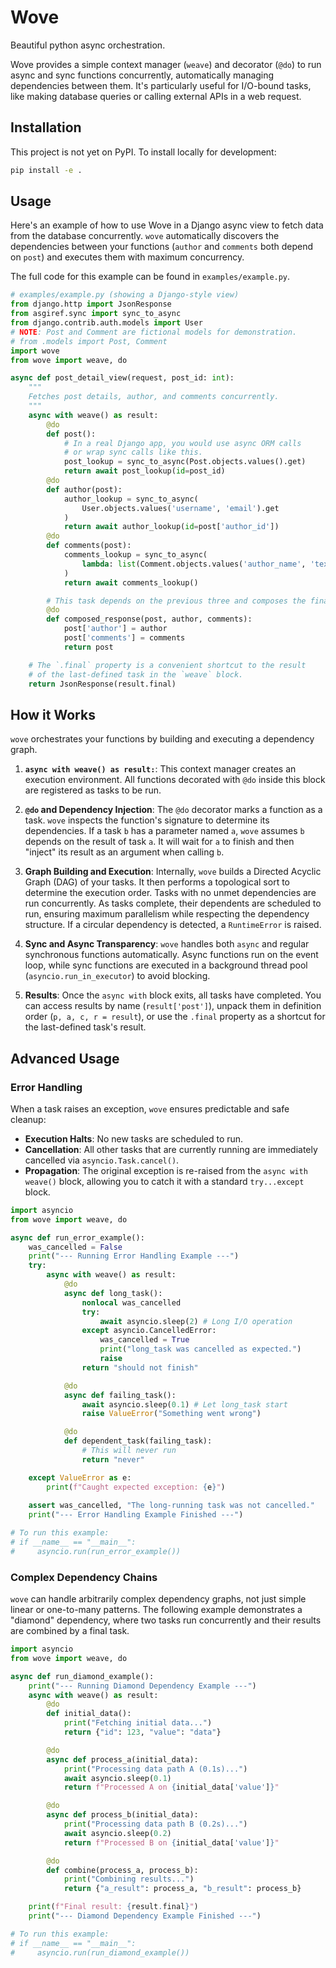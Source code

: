 # Wove

Beautiful python async orchestration.

Wove provides a simple context manager (`weave`) and decorator (`@do`) to run async and sync functions concurrently, automatically managing dependencies between them. It's particularly useful for I/O-bound tasks, like making database queries or calling external APIs in a web request.

## Installation

This project is not yet on PyPI. To install locally for development:
```bash
pip install -e .
```

## Usage

Here's an example of how to use Wove in a Django async view to fetch data from the database concurrently. `wove` automatically discovers the dependencies between your functions (`author` and `comments` both depend on `post`) and executes them with maximum concurrency.

The full code for this example can be found in `examples/example.py`.

```python
# examples/example.py (showing a Django-style view)
from django.http import JsonResponse
from asgiref.sync import sync_to_async
from django.contrib.auth.models import User
# NOTE: Post and Comment are fictional models for demonstration.
# from .models import Post, Comment 
import wove
from wove import weave, do

async def post_detail_view(request, post_id: int):
    """
    Fetches post details, author, and comments concurrently.
    """
    async with weave() as result:
        @do
        def post():
            # In a real Django app, you would use async ORM calls
            # or wrap sync calls like this.
            post_lookup = sync_to_async(Post.objects.values().get)
            return await post_lookup(id=post_id)
        @do
        def author(post):
            author_lookup = sync_to_async(
                User.objects.values('username', 'email').get
            )
            return await author_lookup(id=post['author_id'])
        @do
        def comments(post):
            comments_lookup = sync_to_async(
                lambda: list(Comment.objects.values('author_name', 'text').filter(post_id=post['id']))
            )
            return await comments_lookup()

        # This task depends on the previous three and composes the final response.
        @do
        def composed_response(post, author, comments):
            post['author'] = author
            post['comments'] = comments
            return post

    # The `.final` property is a convenient shortcut to the result
    # of the last-defined task in the `weave` block.
    return JsonResponse(result.final)
```

## How it Works

`wove` orchestrates your functions by building and executing a dependency graph.

1.  **`async with weave() as result:`**: This context manager creates an execution environment. All functions decorated with `@do` inside this block are registered as tasks to be run.

2.  **`@do` and Dependency Injection**: The `@do` decorator marks a function as a task. `wove` inspects the function's signature to determine its dependencies. If a task `b` has a parameter named `a`, `wove` assumes `b` depends on the result of task `a`. It will wait for `a` to finish and then "inject" its result as an argument when calling `b`.

3.  **Graph Building and Execution**: Internally, `wove` builds a Directed Acyclic Graph (DAG) of your tasks. It then performs a topological sort to determine the execution order. Tasks with no unmet dependencies are run concurrently. As tasks complete, their dependents are scheduled to run, ensuring maximum parallelism while respecting the dependency structure. If a circular dependency is detected, a `RuntimeError` is raised.

4.  **Sync and Async Transparency**: `wove` handles both `async` and regular synchronous functions automatically. Async functions run on the event loop, while sync functions are executed in a background thread pool (`asyncio.run_in_executor`) to avoid blocking.

5.  **Results**: Once the `async with` block exits, all tasks have completed. You can access results by name (`result['post']`), unpack them in definition order (`p, a, c, r = result`), or use the `.final` property as a shortcut for the last-defined task's result.

## Advanced Usage

### Error Handling

When a task raises an exception, `wove` ensures predictable and safe cleanup:
*   **Execution Halts**: No new tasks are scheduled to run.
*   **Cancellation**: All other tasks that are currently running are immediately cancelled via `asyncio.Task.cancel()`.
*   **Propagation**: The original exception is re-raised from the `async with weave()` block, allowing you to catch it with a standard `try...except` block.

```python
import asyncio
from wove import weave, do

async def run_error_example():
    was_cancelled = False
    print("--- Running Error Handling Example ---")
    try:
        async with weave() as result:
            @do
            async def long_task():
                nonlocal was_cancelled
                try:
                    await asyncio.sleep(2) # Long I/O operation
                except asyncio.CancelledError:
                    was_cancelled = True
                    print("long_task was cancelled as expected.")
                    raise
                return "should not finish"

            @do
            async def failing_task():
                await asyncio.sleep(0.1) # Let long_task start
                raise ValueError("Something went wrong")

            @do
            def dependent_task(failing_task):
                # This will never run
                return "never"

    except ValueError as e:
        print(f"Caught expected exception: {e}")
    
    assert was_cancelled, "The long-running task was not cancelled."
    print("--- Error Handling Example Finished ---")

# To run this example:
# if __name__ == "__main__":
#     asyncio.run(run_error_example())
```

### Complex Dependency Chains

`wove` can handle arbitrarily complex dependency graphs, not just simple linear or one-to-many patterns. The following example demonstrates a "diamond" dependency, where two tasks run concurrently and their results are combined by a final task.

```python
import asyncio
from wove import weave, do

async def run_diamond_example():
    print("--- Running Diamond Dependency Example ---")
    async with weave() as result:
        @do
        def initial_data():
            print("Fetching initial data...")
            return {"id": 123, "value": "data"}

        @do
        async def process_a(initial_data):
            print("Processing data path A (0.1s)...")
            await asyncio.sleep(0.1)
            return f"Processed A on {initial_data['value']}"

        @do
        async def process_b(initial_data):
            print("Processing data path B (0.2s)...")
            await asyncio.sleep(0.2)
            return f"Processed B on {initial_data['value']}"

        @do
        def combine(process_a, process_b):
            print("Combining results...")
            return {"a_result": process_a, "b_result": process_b}

    print(f"Final result: {result.final}")
    print("--- Diamond Dependency Example Finished ---")

# To run this example:
# if __name__ == "__main__":
#     asyncio.run(run_diamond_example())
```
